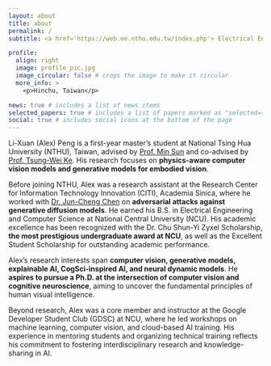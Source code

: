 ```yaml
---
layout: about
title: about
permalink: /
subtitle: <a href='https://web.ee.nthu.edu.tw/index.php'> Electrical Engineering@National Tsing Hua University</a> academic.alexpeng@gmail.com #Address. Contacts. Motto. Etc.

profile:
  align: right
  image: profile_pic.jpg
  image_circular: false # crops the image to make it circular
  more_info: >
    <p>Hinchu, Taiwan</p>

news: true # includes a list of news items
selected_papers: true # includes a list of papers marked as "selected={true}"
social: true # includes social icons at the bottom of the page
---
```


Li-Xuan (Alex) Peng is a first-year master’s student at National Tsing Hua University (NTHU), Taiwan, advised by [Prof. Min Sun](https://aliensunmin.github.io/) and co-advised by [Prof. Tsung-Wei Ke](https://twke18.github.io/). His research focuses on **physics-aware computer vision models and generative models for embodied vision**.

Before joining NTHU, Alex was a research assistant at the Research Center for Information Technology Innovation (CITI), Academia Sinica, where he worked with [Dr. Jun-Cheng Chen](https://homepage.citi.sinica.edu.tw/pages/pullpull/index_zh.html) on **adversarial attacks against generative diffusion models**. He earned his B.S. in Electrical Engineering and Computer Science at National Central University (NCU). His academic excellence has been recognized with the Dr. Chu Shun-Yi Zyxel Scholarship, **the most prestigious undergraduate award at NCU**, as well as the Excellent Student Scholarship for outstanding academic performance.

Alex’s research interests span **computer vision, generative models, explainable AI, CogSci-inspired AI, and neural dynamic models**. He **aspires to pursue a Ph.D. at the intersection of computer vision and cognitive neuroscience**, aiming to uncover the fundamental principles of human visual intelligence.

Beyond research, Alex was a core member and instructor at the Google Developer Student Club (GDSC) at NCU, where he led workshops on machine learning, computer vision, and cloud-based AI training. His experience in mentoring students and organizing technical training reflects his commitment to fostering interdisciplinary research and knowledge-sharing in AI.


